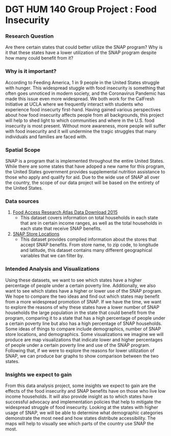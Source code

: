 # DGT HUM 140 Group Project : Food Insecurity
### Research Question
Are there certain states that could better utilize the SNAP program? Why is it that these states have a lower utilization of the SNAP program despite how many could benefit from it?

### Why is it important?
According to Feeding America, 1 in 9 people in the United States struggle with hunger. This widespread stuggle with food insecurity is something that often goes unnoticed in modern society, and the Coronavirus Pandemic has made this issue even more widespread. We both work for the CalFresh Initiative at UCLA where we frequently interact with students who experience food insecurty first-hand. Having gained various perspectives about how food insecurity affects people from all backgrounds, this project will help to shed light to which communities and where in the U.S. food insecurity is most present. Without more awareness, more people will suffer with food insecurity and it will undermine the tragic struggles that many individuals and families are faced with. 

### Spatial Scope
SNAP is a program that is implemented throughout the entire United States. While there are some states that have adoped a new name for this program, the United States government provides supplemental nutrition assistance to those who apply and qualify for aid. Due to the wide use of SNAP all over the country, the scope of our data project will be based on the entirety of the United States. 

### Data sources
1. [Food Access Research Atlas Data Download 2015](https://www.ers.usda.gov/data-products/food-access-research-atlas/download-the-data/)
    * This dataset covers information on total households in each state that are in certain income ranges, as well as the total households in each state that receive SNAP benefits.
2. [SNAP Store Locations](https://usda-fns.hub.arcgis.com/datasets/USDA-FNS::snap-store-locations/data?geometry=153.412%2C-9.799%2C177.319%2C74.211)
    * This dataset provides compiled information about the stores that accept SNAP benefits. From store name, to zip code, to longitude and latitude, this dataset contains many different geographical variables that we can filter by. 

### Intended Analysis and Visualizations
Using these datasets, we want to see which states have a higher percentage of people under a certain poverty line. Additionally, we also want to see which states have a higher or lower use of the SNAP program. We hope to compare the two ideas and find out which states may benefit from a more widespread promotion of SNAP. If we have the time, we want to explore the reasons of why these states have a lower number of SNAP households the large population in the state that could benefit from the program, comparing it to a state that has a high percentage of people under a certain poverty line but also has a high percentage of SNAP households. Some ideas of things to compare include demographics, number of SNAP store locations, and demographics. Some visualizations we imagine we will produce are map visualizations that indicate lower and higher percentages of people under a certain poverty line and use of the SNAP program. Following that, if we were to explore the reasons for lower utilization of SNAP, we can produce bar graphs to show comparison between the two states.

### Insights we expect to gain
From this data analysis project, some insights we expect to gain are the effects of the food insecurity and SNAP benefits have on those who live low income households. It will also provide insight as to which states have successful advocacy and implementation policies that help to mitigate the widespread struggle of food insecurity. Looking at the states with higher usage of SNAP, we will be able to determine what demographic categories demonstrate the most need and how states distribute accessibility. The maps will help to visually see which parts of the country use SNAP the most.
